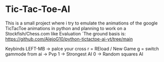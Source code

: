 # Tic-Tac-Toe-AI
This is a small project where i try to emulate the animations of the google TicTacToe animations in python and planning to work on a Stockfish/Chess.com like Evaluation 
´The ground basis is: https://github.com/AlejoG10/python-tictactoe-ai-yt/tree/main 

Keybinds
LEFT-MB -> palce your cross
r = REload / New Game
g = switch gammode from ai -> Pvp
1 -> Strongest AI
0 -> Random squares AI
